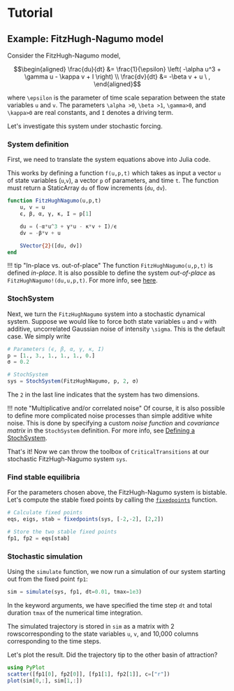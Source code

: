 # Tutorial

## Example: FitzHugh-Nagumo model
Consider the FitzHugh-Nagumo model,

```math
\begin{aligned}
\frac{du}{dt} &= \frac{1}{\epsilon} \left( -\alpha u^3 + \gamma u - \kappa v + I \right) \\
\frac{dv}{dt} &= -\beta v + u \ ,
\end{aligned}
```

where ``\epsilon`` is the parameter of time scale separation between the state variables ``u`` and ``v``. The parameters ``\alpha >0``, ``\beta >1``, ``\gamma>0``, and ``\kappa>0`` are real constants, and ``I`` denotes a driving term.

Let's investigate this system under stochastic forcing.

### System definition
First, we need to translate the system equations above into Julia code.

This works by defining a function `f(u,p,t)` which takes as input a vector `u` of state variables (``u``,``v``), a vector `p` of parameters, and time `t`. The function must return a StaticArray `du` of flow increments (``du``, ``dv``).

```julia
function FitzHughNagumo(u,p,t)
    u, v = u
    ϵ, β, α, γ, κ, I = p[1]

    du = (-α*u^3 + γ*u - κ*v + I)/ϵ
    dv = -β*v + u

    SVector{2}([du, dv])
end
```

!!! tip "In-place vs. out-of-place"
    The function `FitzHughNagumo(u,p,t)` is defined *in-place*. It is also possible to define the system *out-of-place* as `FitzHughNagumo!(du,u,p,t)`. For more info, see [here](https://diffeq.sciml.ai/stable/types/ode_types/).

### StochSystem

Next, we turn the `FitzHughNagumo` system into a stochastic dynamical system. Suppose we would like to force both state variables ``u`` and ``v`` with additive, uncorrelated Gaussian noise of intensity ``\sigma``. This is the default case. We simply write

```julia
# Parameters (ϵ, β, α, γ, κ, I)
p = [1., 3., 1., 1., 1., 0.]
σ = 0.2

# StochSystem
sys = StochSystem(FitzHughNagumo, p, 2, σ)
```
The `2` in the last line indicates that the system has two dimensions.

!!! note "Multiplicative and/or correlated noise"
    Of course, it is also possible to define more complicated noise processes than simple additive white noise. This is done by specifying a custom *noise function* and *covariance matrix* in the `StochSystem` definition. For more info, see [Defining a StochSystem](@ref).

That's it! Now we can throw the toolbox of `CriticalTransitions` at our stochastic FitzHugh-Nagumo system `sys`.

### Find stable equilibria
For the parameters chosen above, the FitzHugh-Nagumo system is bistable. Let's compute the stable fixed points by calling the [`fixedpoints`](@ref) function.

```julia
# Calculate fixed points
eqs, eigs, stab = fixedpoints(sys, [-2,-2], [2,2])

# Store the two stable fixed points
fp1, fp2 = eqs[stab]
```

### Stochastic simulation
Using the `simulate` function, we now run a simulation of our system starting out from the fixed point `fp1`:

```julia
sim = simulate(sys, fp1, dt=0.01, tmax=1e3)
```

In the keyword arguments, we have specified the time step `dt` and total duration `tmax` of the numerical time integration.

The simulated trajectory is stored in `sim` as a matrix with 2 rowscorresponding to the state variables ``u``, ``v``, and 10,000 columns corresponding to the time steps.

Let's plot the result. Did the trajectory tip to the other basin of attraction?

```julia
using PyPlot
scatter([fp1[0], fp2[0]], [fp1[1], fp2[1]], c=["r"])
plot(sim[0,:], sim[1,:])
```